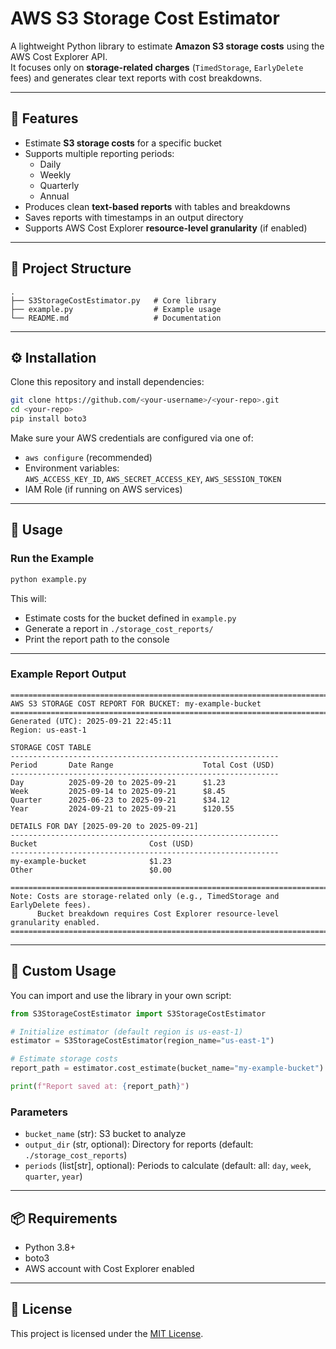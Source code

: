 # AWS S3 Storage Cost Estimator

A lightweight Python library to estimate **Amazon S3 storage costs** using the AWS Cost Explorer API.  
It focuses only on **storage-related charges** (`TimedStorage`, `EarlyDelete` fees) and generates clear text reports with cost breakdowns.

---

## 📌 Features

- Estimate **S3 storage costs** for a specific bucket
- Supports multiple reporting periods:
  - Daily
  - Weekly
  - Quarterly
  - Annual
- Produces clean **text-based reports** with tables and breakdowns
- Saves reports with timestamps in an output directory
- Supports AWS Cost Explorer **resource-level granularity** (if enabled)

---

## 📂 Project Structure

```
.
├── S3StorageCostEstimator.py   # Core library
├── example.py                  # Example usage
└── README.md                   # Documentation
```

---

## ⚙️ Installation

Clone this repository and install dependencies:

```bash
git clone https://github.com/<your-username>/<your-repo>.git
cd <your-repo>
pip install boto3
```

Make sure your AWS credentials are configured via one of:

- `aws configure` (recommended)
- Environment variables:  
  `AWS_ACCESS_KEY_ID`, `AWS_SECRET_ACCESS_KEY`, `AWS_SESSION_TOKEN`
- IAM Role (if running on AWS services)

---

## 🚀 Usage

### Run the Example

```bash
python example.py
```

This will:

- Estimate costs for the bucket defined in `example.py`  
- Generate a report in `./storage_cost_reports/`  
- Print the report path to the console

---

### Example Report Output

```
================================================================================
AWS S3 STORAGE COST REPORT FOR BUCKET: my-example-bucket
================================================================================
Generated (UTC): 2025-09-21 22:45:11
Region: us-east-1

STORAGE COST TABLE
------------------------------------------------------------
Period       Date Range                    Total Cost (USD)
------------------------------------------------------------
Day          2025-09-20 to 2025-09-21      $1.23
Week         2025-09-14 to 2025-09-21      $8.45
Quarter      2025-06-23 to 2025-09-21      $34.12
Year         2024-09-21 to 2025-09-21      $120.55

DETAILS FOR DAY [2025-09-20 to 2025-09-21]
------------------------------------------------------------
Bucket                         Cost (USD)
------------------------------------------------------------
my-example-bucket              $1.23
Other                          $0.00

================================================================================
Note: Costs are storage-related only (e.g., TimedStorage and EarlyDelete fees).
      Bucket breakdown requires Cost Explorer resource-level granularity enabled.
================================================================================
```

---

## 🔧 Custom Usage

You can import and use the library in your own script:

```python
from S3StorageCostEstimator import S3StorageCostEstimator

# Initialize estimator (default region is us-east-1)
estimator = S3StorageCostEstimator(region_name="us-east-1")

# Estimate storage costs
report_path = estimator.cost_estimate(bucket_name="my-example-bucket")

print(f"Report saved at: {report_path}")
```

### Parameters

- `bucket_name` (str): S3 bucket to analyze  
- `output_dir` (str, optional): Directory for reports (default: `./storage_cost_reports`)  
- `periods` (list[str], optional): Periods to calculate (default: all: `day`, `week`, `quarter`, `year`)  

---

## 📦 Requirements

- Python 3.8+
- boto3
- AWS account with Cost Explorer enabled

---

## 📝 License

This project is licensed under the [MIT License](./LICENSE).
